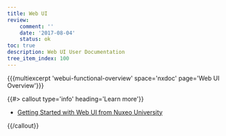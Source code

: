 ```yaml
---
title: Web UI
review:
    comment: ''
    date: '2017-08-04'
    status: ok
toc: true
description: Web UI User Documentation
tree_item_index: 100
---
```


{{{multiexcerpt 'webui-functional-overview' space='nxdoc' page='Web UI Overview'}}}

{{#> callout type='info' heading='Learn more'}}

*   [Getting Started with Web UI from Nuxeo University](https://university.nuxeo.com/store/232338-getting-started-with-nuxeo-web-ui)

{{/callout}}
